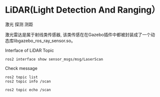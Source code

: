 # LiDAR(Light Detection And Ranging）
激光 探测 测距


激光雷达是属于射线类传感器, 该类传感在在Gazebo插件中都被封装成了一个动态库libgazebo_ros_ray_sensor.so。

Interface of LiDAR Topic
```
ros2 interface show sensor_msgs/msg/LaserScan
```

Check message
```
ros2 topic list
ros2 topic info /scan

ros2 topic echo /scan
```